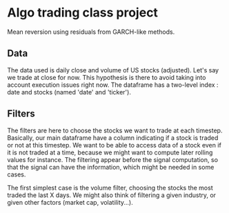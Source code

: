 # Algo trading class project

Mean reversion using residuals from GARCH-like methods.

## Data

The data used is daily close and volume of US stocks (adjusted). Let's say we trade at
close for now. This hypothesis is there to avoid taking into account execution issues right now.
The dataframe has a two-level index : date and stocks (named 'date' and 'ticker').


## Filters

The filters are here to choose the stocks we want to trade at each timestep. Basically, our main
dataframe have a column indicating if a stock is traded or not at this timestep. We want to be able
to access data of a stock even if it is not traded at a time, because we might want to compute
later rolling values for instance. The filtering appear before the signal computation, so that the
signal can have the information, which might be needed in some cases.

The first simplest case is the volume filter, choosing the stocks the most traded the last X days.
We might also think of filtering a given industry, or given other factors (market cap,
volatility...).
